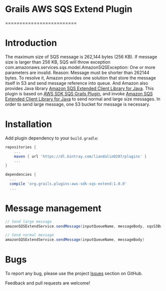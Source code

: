 # Grails AWS SQS Extend Plugin
=========================

# Introduction

The maximum size of SQS message is 262,144 bytes (256 KB). If message size is larger than 256 KB, SQS will throw exception com.amazonaws.services.sqs.model.AmazonSQSException: One or more parameters are invalid. Reason: Message must be shorter than 262144 bytes. 
To resolve it, Amazon provides one solution that store the message itself in S3 and send message reference into queue. And Amazon also provides Java library [Amazon SQS Extended Client Library for Java](https://github.com/awslabs/amazon-sqs-java-extended-client-lib).
This plugin is based on [AWS SDK SQS Grails Plugin](https://github.com/agorapulse/grails-aws-sdk/tree/master/grails-aws-sdk-sqs), and invoke [Amazon SQS Extended Client Library for Java](https://github.com/awslabs/amazon-sqs-java-extended-client-lib) to send normal and large size messages. In order to send large message, one S3 bucket for message is necessary.

# Installation

Add plugin dependency to your `build.gradle`:

```groovy
repositories {
    ...
    maven { url 'https://dl.bintray.com/liandalin0207/plugins' }
    ...
}

dependencies {
  ...
  compile 'org.grails.plugins:aws-sdk-sqs-extend:1.0.0'
  ...
```

# Message management

```groovy
// Send large message
amazonSQSExtendService.sendMessage(inputQueueName, messageBody, sqsS3BucketName)

// Send normal message
amazonSQSExtendService.sendMessage(inputQueueName, messageBody)
```

# Bugs

To report any bug, please use the project [Issues](https://github.com/liandalin0207/aws-sqs-extend/issues) section on GitHub.

Feedback and pull requests are welcome!
